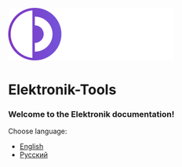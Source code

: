 ﻿![](Logo.svg)

# Elektronik-Tools

### Welcome to the Elektronik documentation!

Choose language:
- [English](Home-EN.md)
- [Русский](Home-RU.md)